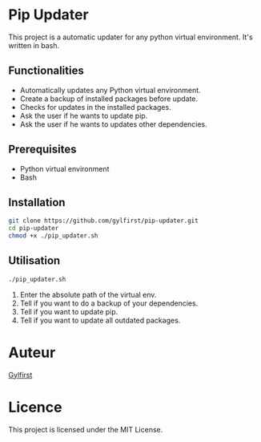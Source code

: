 # Pip Updater

This project is a automatic updater for any python virtual environment. It's written in bash.

## Functionalities

- Automatically updates any Python virtual environment.
- Create a backup of installed packages before update.
- Checks for updates in the installed packages.
- Ask the user if he wants to update pip.
- Ask the user if he wants to updates other dependencies.

## Prerequisites

- Python virtual environment
- Bash

## Installation

```bash
git clone https://github.com/gylfirst/pip-updater.git
cd pip-updater
chmod +x ./pip_updater.sh
```

## Utilisation
```bash
./pip_updater.sh
```

1. Enter the absolute path of the virtual env.
2. Tell if you want to do a backup of your dependencies.
3. Tell if you want to update pip.
4. Tell if you want to update all outdated packages.

# Auteur
[Gylfirst](https://github.com/gylfirst)

# Licence
This project is licensed under the MIT License.
